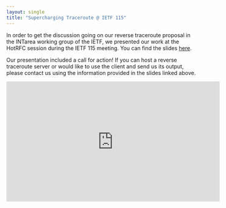 ```yaml
---
layout: single
title: "Supercharging Traceroute @ IETF 115"
---
```


In order to get the discussion going on our reverse traceroute proposal in the INTarea working group of the IETF, we presented our work at the HotRFC session during the IETF 115 meeting. You can find the slides [here](https://datatracker.ietf.org/meeting/115/materials/slides-115-hotrfc-sessa-5-supercharging-traceroute).

Our presentation included a call for action! If you can host a reverse traceroute server or would like to use the client and send us its output, please contact us using the information provided in the slides linked above.

<iframe width="560" height="315" src="https://www.youtube.com/embed/j0TLYpvK4NQ?start=1460" title="YouTube video player" frameborder="0" allow="accelerometer; autoplay; clipboard-write; encrypted-media; gyroscope; picture-in-picture" allowfullscreen></iframe>

